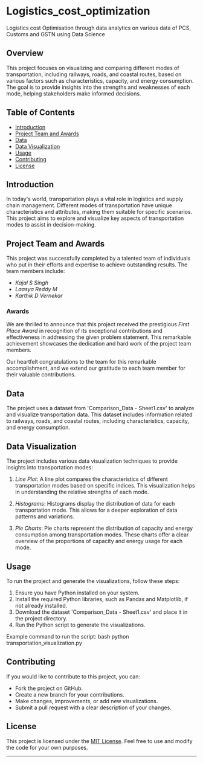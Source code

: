 # Logistics_cost_optimization
Logistics cost Optimisation through data analytics on various data of PCS, Customs and GSTN using Data Science

## Overview

This project focuses on visualizing and comparing different modes of transportation, including railways, roads, and coastal routes, based on various factors such as characteristics, capacity, and energy consumption. The goal is to provide insights into the strengths and weaknesses of each mode, helping stakeholders make informed decisions.

## Table of Contents

- [Introduction](#introduction)
- [Project Team and Awards](#project-team-and-awards)
- [Data](#data)
- [Data Visualization](#data-visualization)
- [Usage](#usage)
- [Contributing](#contributing)
- [License](#license)

## Introduction

In today's world, transportation plays a vital role in logistics and supply chain management. Different modes of transportation have unique characteristics and attributes, making them suitable for specific scenarios. This project aims to explore and visualize key aspects of transportation modes to assist in decision-making.

## Project Team and Awards

This project was successfully completed by a talented team of individuals who put in their efforts and expertise to achieve outstanding results. The team members include:

- *Kajal S Singh*
- *Laasya Reddy M*
- *Karthik D Vernekar*

### Awards

We are thrilled to announce that this project received the prestigious *First Place Award* in recognition of its exceptional contributions and effectiveness in addressing the given problem statement. This remarkable achievement showcases the dedication and hard work of the project team members.

Our heartfelt congratulations to the team for this remarkable accomplishment, and we extend our gratitude to each team member for their valuable contributions.

## Data

The project uses a dataset from 'Comparison_Data - Sheet1.csv' to analyze and visualize transportation data. This dataset includes information related to railways, roads, and coastal routes, including characteristics, capacity, and energy consumption.

## Data Visualization

The project includes various data visualization techniques to provide insights into transportation modes:

1. *Line Plot*: A line plot compares the characteristics of different transportation modes based on specific indices. This visualization helps in understanding the relative strengths of each mode.

2. *Histograms*: Histograms display the distribution of data for each transportation mode. This allows for a deeper exploration of data patterns and variations.

3. *Pie Charts*: Pie charts represent the distribution of capacity and energy consumption among transportation modes. These charts offer a clear overview of the proportions of capacity and energy usage for each mode.

## Usage

To run the project and generate the visualizations, follow these steps:

1. Ensure you have Python installed on your system.
2. Install the required Python libraries, such as Pandas and Matplotlib, if not already installed.
3. Download the dataset 'Comparison_Data - Sheet1.csv' and place it in the project directory.
4. Run the Python script to generate the visualizations.

Example command to run the script:
bash
python transportation_visualization.py


## Contributing

If you would like to contribute to this project, you can:

- Fork the project on GitHub.
- Create a new branch for your contributions.
- Make changes, improvements, or add new visualizations.
- Submit a pull request with a clear description of your changes.

## License

This project is licensed under the [MIT License](LICENSE). Feel free to use and modify the code for your own purposes.

---
